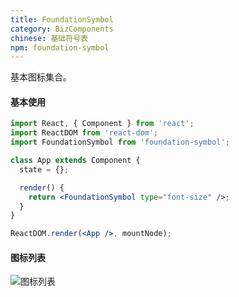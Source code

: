 ```yaml
---
title: FoundationSymbol
category: BizComponents
chinese: 基础符号表
npm: foundation-symbol
---
```


基本图标集合。

#### 基本使用

```jsx
import React, { Component } from 'react';
import ReactDOM from 'react-dom';
import FoundationSymbol from 'foundation-symbol';

class App extends Component {
  state = {};

  render() {
    return <FoundationSymbol type="font-size" />;
  }
}

ReactDOM.render(<App />, mountNode);
```

#### 图标列表

![图标列表](https://gw.alicdn.com/tfs/TB17rTZauuSBuNjy1XcXXcYjFXa-1818-1244.png)
